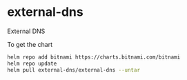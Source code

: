 # external-dns
External DNS

To get the chart

```bash
helm repo add bitnami https://charts.bitnami.com/bitnami
helm repo update
helm pull external-dns/external-dns --untar
```

